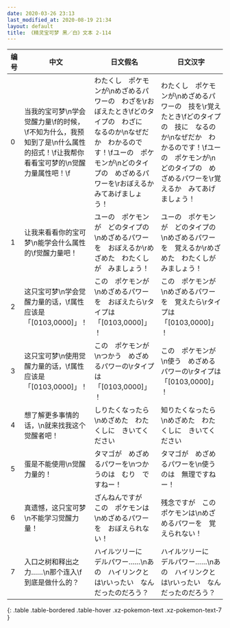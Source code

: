 ```yaml
---
date: 2020-03-26 23:13
last_modified_at: 2020-08-19 21:34
layout: default
title: 《精灵宝可梦 黑／白》文本 2-114
---
```

| 编号 | 中文 | 日文假名 | 日文汉字 |
| ---- | ---- | ---- | --- |
| 0 | 当我的宝可梦\n学会觉醒力量\f的时候，\f不知为什么，我预知到了是\n什么属性的招式！\f让我帮你看看宝可梦的\n觉醒力量属性吧！\f | わたくし　ポケモンが\nめざめるパワーの　わざを\rおぼえたとき\fどのタイプの　わざに　なるのか\nなぜだか　わかるのです！\fユーの　ポケモンが\nどのタイプの　めざめるパワーを\rおぼえるか　みてあげましょう！ | わたくし　ポケモンが\nめざめるパワーの　技を\r覚えたとき\fどのタイプの　技に　なるのか\nなぜだか　わかるのです！\fユーの　ポケモンが\nどのタイプの　めざめるパワーを\r覚えるか　みてあげましょう！ |
| 1 | 让我来看看你的宝可梦\n能学会什么属性的\f觉醒力量吧！ | ユーの　ポケモンが　どのタイプの\nめざめるパワーを　おぼえるか\rめざめた　わたくしが　みましょう！ | ユーの　ポケモンが　どのタイプの\nめざめるパワーを　覚えるか\rめざめた　わたくしが　みましょう！ |
| 2 | 这只宝可梦\n学会觉醒力量的话，\f属性应该是「[0103,0000]」！ | この　ポケモンが\nめざめるパワーを　おぼえたら\rタイプは　「[0103,0000]」！ | この　ポケモンが\nめざめるパワーを　覚えたら\rタイプは　「[0103,0000]」！ |
| 3 | 这只宝可梦\n使用觉醒力量的话，\f属性应该是「[0103,0000]」！ | この　ポケモンが\nつかう　めざめるパワーの\rタイプは　「[0103,0000]」！ | この　ポケモンが\n使う　めざめるパワーの\rタイプは　「[0103,0000]」！ |
| 4 | 想了解更多事情的话，\n就来找我这个觉醒者吧！ | しりたくなったら\nめざめた　わたくしに　きいてください | 知りたくなったら\nめざめた　わたくしに　きいてください |
| 5 | 蛋是不能使用\n觉醒力量的！ | タマゴが　めざめるパワーを\nつかうのは　むり　ですねー！ | タマゴが　めざめるパワーを\n使うのは　無理ですねー！ |
| 6 | 真遗憾，这只宝可梦\n不能学习觉醒力量！ | ざんねんですが　この　ポケモンは\nめざめるパワーを　おぼえられない！ | 残念ですが　この　ポケモンは\nめざめるパワーを　覚えられない！ |
| 7 | 入口之树和释出之力……\n那个连入\f到底是做什么的？ | ハイルツリーに　デルパワー……\nあの　ハイリンクとは\rいったい　なんだったのだろう？ | ハイルツリーに　デルパワー……\nあの　ハイリンクとは\rいったい　なんだったのだろう？ |
{: .table .table-bordered .table-hover .xz-pokemon-text .xz-pokemon-text-7 }